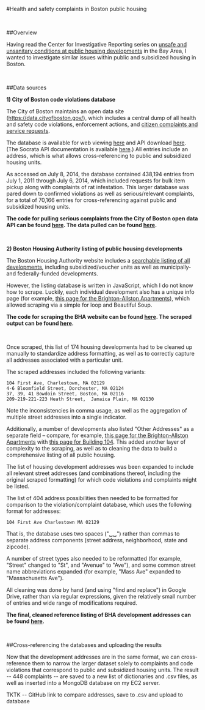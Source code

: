 #Health and safety complaints in Boston public housing

<br>

##Overview

Having read the Center for Investigative Reporting series on [unsafe and unsanitary conditions at public housing developments](http://cironline.org/tags/public-housing) in the Bay Area, I wanted to investigate similar issues within public and subsidized housing in Boston. 

<br>

##Data sources
<br>

**1) City of Boston code violations database** 

The City of Boston maintains an open data site (<https://data.cityofboston.gov/>), which includes a central dump of all health and safety code violations, enforcement actions, and [citizen complaints and service requests](http://www.cityofboston.gov/mayor/24/).

The database is available for web viewing [here](https://data.cityofboston.gov/City-Services/Mayor-s-24-Hour-Hotline-Service-Requests/awu8-dc52) and API download [here](http://data.cityofboston.gov/resource/awu8-dc52.json). (The Socrata API documentation is available [here](http://dev.socrata.com/).) All entries include an address, which is what allows cross-referencing to public and subsidized housing units. 

As accessed on July 8, 2014, the database contained 438,194 entries from July 1, 2011 through July 6, 2014, which included requests for bulk item pickup along with complaints of rat infestation. This larger database was pared down to confirmed violations as well as serious/relevant complaints, for a total of 70,166 entries for cross-referencing against public and subsidized housing units. 

**The code for pulling serious complaints from the City of Boston open data API can be found [here](https://github.com/shawnmusgrave/boston_bha_code_violations/blob/master/serious_complaints_parser.py). The data pulled can be found [here](https://raw.githubusercontent.com/shawnmusgrave/boston_bha_code_violations/master/data/serious_complaints.csv).**

<br>

**2) Boston Housing Authority listing of public housing developments**

The Boston Housing Authority website includes a [searchable listing of all developments](http://bostonhousing.org/en/Housing-Communities/Assessment-Result.aspx), including subsidized/voucher units as well as municipally- and federally-funded developments.

However, the listing database is written in JavaScript, which I do not know how to scrape. Luckily, each individual development also has a unique info page (for example, [this page for the Brighton-Allston Apartments](http://www.bostonhousing.org/en/HousingDevelopmentDetail.aspx?hid=7)), which allowed scraping via a simple for loop and Beautiful Soup. 

**The code for scraping the BHA website can be found [here](https://github.com/shawnmusgrave/boston_bha_code_violations/blob/master/bha_scrape.py). The scraped output can be found [here](https://github.com/shawnmusgrave/boston_bha_code_violations/blob/master/data/developments_scraped.csv).**

<br>

Once scraped, this list of 174 housing developments 
had to be cleaned up manually to standardize address formatting, as well as to correctly capture all addresses associated with a particular unit. 

The scraped addresses included the following variants:

	104 First Ave, Charlestown, MA 02129
	4-6 Bloomfield Street, Dorchester, MA 02124
	37, 39, 41 Bowdoin Street, Boston, MA 02116
	209-219-221-223 Heath Street,  Jamaica Plain, MA 02130
	
Note the inconsistencies in comma usage, as well as the aggregation of multiple street addresses into a single indicator. 

Additionally, a number of developments also listed "Other Addresses" as a separate field – compare, for example, [this page for the Brighton-Allston Apartments](http://www.bostonhousing.org/en/HousingDevelopmentDetail.aspx?hid=7) with [this page for Building 104](http://www.bostonhousing.org/en/HousingDevelopmentDetail.aspx?hid=8). This added another layer of complexity to the scraping, as well as to cleaning the data to build a comprehensive listing of all public housing. 

The list of housing development addresses was been expanded to include all relevant street addresses (and combinations thereof, including the original scraped formatting) for which code violations and complaints might be listed. 

The list of 404 address possibilities then needed to be formatted for comparison to the violation/complaint database, which uses the following format for addresses: 
	
	104 First Ave Charlestown MA 02129

That is, the database uses two spaces ("␣␣") rather than commas to separate address components (street address, neighborhood, state and zipcode). 

A number of street types also needed to be reformatted (for example, "Street" changed to "St", and "Avenue" to "Ave"), and some common street name abbreviations expanded (for example, "Mass Ave" expanded to "Massachusetts Ave"). 

All cleaning was done by hand (and using "find and replace") in Google Drive, rather than via regular expressions, given the relatively small number of entries and wide range of modifications required. 

**The final, cleaned reference listing of BHA development addresses can be found [here](https://github.com/shawnmusgrave/boston_bha_code_violations/blob/master/data/developments_cleaned.csv).**

<br>

##Cross-referencing the databases and uploading the results

Now that the development addresses are in the same format, we can cross-reference them to narrow the larger dataset solely to complaints and code violations that correspond to public and subsidized housing units. The result -- 448 complaints -- are saved to a new list of dictionaries and .csv files, as well as inserted into a MongoDB database on my EC2 server. 

TKTK -- GitHub link to compare addresses, save to .csv and upload to database



